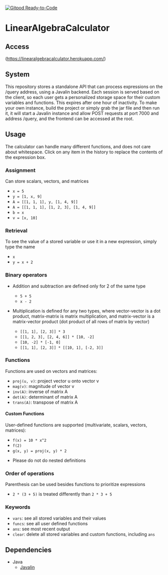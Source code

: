 [![Gitpod Ready-to-Code](https://img.shields.io/badge/Gitpod-Ready--to--Code-blue?logo=gitpod)](https://gitpod.io/#https://github.com/Aryan470/LinearAlgebraCalculator) 

# LinearAlgebraCalculator

## Access
(https://linearalgebracalculator.herokuapp.com/)

## System
This repository stores a standalone API that can process expressions on the /query address, using a Javalin backend. Each session is served based on the client, so each user gets a personalized storage space for their custom variables and functions. This expires after one hour of inactivity. To make your own instance, build the project or simply grab the jar file and then run it, it will start a Javalin instance and allow POST requests at port 7000 and address /query, and the frontend can be accessed at the root.

## Usage
The calculator can handle many different functions, and does not care about whitespace. Click on any item in the history to replace the contents of the expression box.

### Assignment
Can store scalars, vectors, and matrices

+ `x = 5`
+ `y = [1, x, 9]`
+ `A = [[1, 1, 1], y, [1, 4, 9]]`
+ `A = [[1, 1, 1], [1, 2, 3], [1, 4, 9]]`
+ `b = x`
+ `v = [x, 10]`

### Retrieval
To see the value of a stored variable or use it in a new expression, simply type the name

+ `x`
+ `y = x + 2`

### Binary operators
+ Addition and subtraction are defined only for 2 of the same type
	- `5 + 5`
	- `x - 2`

+ Multiplication is defined for any two types, where vector-vector is a dot product, matrix-matrix is matrix multiplication, and matrix-vector is a matrix-vector product (dot product of all rows of matrix by vector)
	- `[[1, 1], [2, 3]] * 3`
	- `[[1, 2, 3], [2, 4, 6]] * [10, -2]`
	- `[10, -2] * [-1, 0]`
	- `[[1, 1], [2, 3]] * [[10, 1], [-2, 3]]`

### Functions
Functions are used on vectors and matrices:
+ `proj(u, v)`: project vector u onto vector v
+ `mag(v)`: magnitude of vector v
+ `inv(A)`: inverse of matrix A
+ `det(A)`: determinant of matrix A
+ `trans(A)`: transpose of matrix A

#### Custom Functions
User-defined functions are supported (multivariate, scalars, vectors, matrices):
+ `f(x) = 10 * x^2`
+ `f(2)`
+ `g(x, y) = proj(x, y) * 2`
* Please do not do nested definitions

### Order of operations
Parenthesis can be used besides functions to prioritize expressions
+ `2 * (3 + 5)` is treated differently than `2 * 3 + 5`

### Keywords
+ `vars`: see all stored variables and their values
+ `funcs`: see all user defined functions
+ `ans`: see most recent output
+ `clear`: delete all stored variables and custom functions, including `ans`

## Dependencies
* Java
  + [Javalin](https://javalin.io/)

